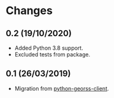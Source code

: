 # Changes

## 0.2 (19/10/2020)
* Added Python 3.8 support.
* Excluded tests from package.

## 0.1 (26/03/2019)
* Migration from [python-georss-client](https://github.com/exxamalte/python-georss-client).
